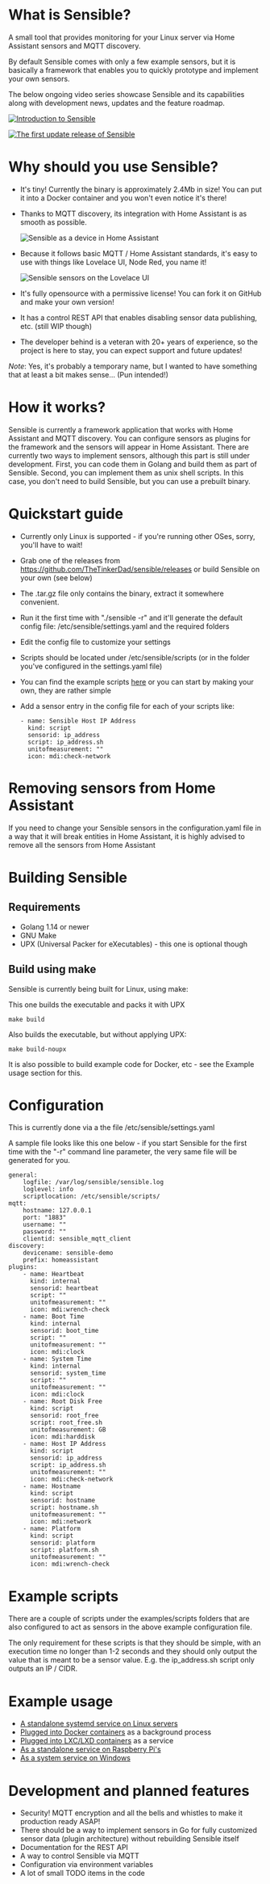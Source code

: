 # What is Sensible?
A small tool that provides monitoring for your Linux server via Home Assistant sensors and MQTT discovery.

By default Sensible comes with only a few example sensors, but it is basically a framework that enables you to quickly prototype and implement your own sensors.

The below ongoing video series showcase Sensible and its capabilities along with development news, updates and the feature roadmap.

[![Introduction to Sensible](https://img.youtube.com/vi/21pho997KuA/0.jpg)](https://www.youtube.com/watch?v=21pho997KuA)

[![The first update release of Sensible](https://img.youtube.com/vi/fdOiT78yFxc/0.jpg)](https://www.youtube.com/watch?v=fdOiT78yFxc)

# Why should you use Sensible?

 * It's tiny! Currently the binary is approximately 2.4Mb in size! You can put it into a Docker container and you won't even notice it's there!

 * Thanks to MQTT discovery, its integration with Home Assistant is as smooth as possible.

   ![Sensible as a device in Home Assistant](media/ha-device.png?raw=true "Sensible's MQTT based integration in Home Assistant")

 * Because it follows basic MQTT / Home Assistant standards, it's easy to use with things like Lovelace UI, Node Red, you name it!

   ![Sensible sensors on the Lovelace UI](media/ha-lovelace-big.png?raw=true "Sensible's example sensors on the Lovelace UI")

 * It's fully opensource with a permissive license! You can fork it on GitHub and make your own version!

 * It has a control REST API that enables disabling sensor data publishing, etc. (still WIP though)

 * The developer behind is a veteran with 20+ years of experience, so the project is here to stay, you can expect support and future updates!
 
*Note*: Yes, it's probably a temporary name, but I wanted to have something that at least a bit makes sense... (Pun intended!)

# How it works?

Sensible is currently a framework application that works with Home Assistant and MQTT discovery.
You can configure sensors as plugins for the framework and the sensors will appear in Home Assistant.
There are currently two ways to implement sensors, although this part is still under development.
First, you can code them in Golang and build them as part of Sensible.
Second, you can implement them as unix shell scripts. In this case, you don't need to build Sensible, but you can use a prebuilt binary.

# Quickstart guide

 - Currently only Linux is supported - if you're running other OSes, sorry, you'll have to wait!

 - Grab one of the releases from https://github.com/TheTinkerDad/sensible/releases or build Sensible on your own (see below)

 - The .tar.gz file only contains the binary, extract it somewhere convenient.
 
 - Run it the first time with "./sensible -r" and it'll generate the default config file: /etc/sensible/settings.yaml and the required folders

 - Edit the config file to customize your settings

 - Scripts should be located under /etc/sensible/scripts (or in the folder you've configured in the settings.yaml file)

 - You can find the example scripts [here](examples/scripts) or you can start by making your own, they are rather simple

 - Add a sensor entry in the config file for each of your scripts like:
   ```
   - name: Sensible Host IP Address
     kind: script
     sensorid: ip_address
     script: ip_address.sh
     unitofmeasurement: ""
     icon: mdi:check-network
   ```

# Removing sensors from Home Assistant

If you need to change your Sensible sensors in the configuration.yaml file in a way that it will break entities in Home Assistant, it is highly advised to remove all the sensors from Home Assistant

# Building Sensible

## Requirements

 - Golang 1.14 or newer
 - GNU Make
 - UPX (Universal Packer for eXecutables) - this one is optional though

## Build using make

Sensible is currently being built for Linux, using make:

This one builds the executable and packs it with UPX
```
make build    
```

Also builds the executable, but without applying UPX:
```
make build-noupx
```

It is also possible to build example code for Docker, etc - see the Example usage section for this.

# Configuration

This is currently done via a the file /etc/sensible/settings.yaml

A sample file looks like this one below - if you start Sensible for the first time with the "-r" command line parameter, the very same file will be generated for you.

```
general:
    logfile: /var/log/sensible/sensible.log
    loglevel: info
    scriptlocation: /etc/sensible/scripts/
mqtt:
    hostname: 127.0.0.1
    port: "1883"
    username: ""
    password: ""
    clientid: sensible_mqtt_client
discovery:
    devicename: sensible-demo
    prefix: homeassistant
plugins:
    - name: Heartbeat
      kind: internal
      sensorid: heartbeat
      script: ""
      unitofmeasurement: ""
      icon: mdi:wrench-check
    - name: Boot Time
      kind: internal
      sensorid: boot_time
      script: ""
      unitofmeasurement: ""
      icon: mdi:clock
    - name: System Time
      kind: internal
      sensorid: system_time
      script: ""
      unitofmeasurement: ""
      icon: mdi:clock
    - name: Root Disk Free
      kind: script
      sensorid: root_free
      script: root_free.sh
      unitofmeasurement: GB
      icon: mdi:harddisk
    - name: Host IP Address
      kind: script
      sensorid: ip_address
      script: ip_address.sh
      unitofmeasurement: ""
      icon: mdi:check-network
    - name: Hostname
      kind: script
      sensorid: hostname
      script: hostname.sh
      unitofmeasurement: ""
      icon: mdi:network
    - name: Platform
      kind: script
      sensorid: platform
      script: platform.sh
      unitofmeasurement: ""
      icon: mdi:wrench-check
```

# Example scripts

There are a couple of scripts under the examples/scripts folders that are also configured to act as sensors in the above example configuration file.

The only requirement for these scripts is that they should be simple, with an execution time no longer than 1-2 seconds and they should only output the value that is meant to be a sensor value. E.g. the ip_address.sh script only outputs an IP / CIDR.

# Example usage

 * [A standalone systemd service on Linux servers](examples/systemd/README.md)
 * [Plugged into Docker containers](examples/docker/README.md) as a background process
 * [Plugged into LXC/LXD containers](examples/lxc/README.md) as a service
 * [As a standalone service on Raspberry Pi's](examples/raspberry-pi/README.md)
 * [As a system service on Windows](examples/windows/README.md)
 
# Development and planned features

 * Security! MQTT encryption and all the bells and whistles to make it production ready ASAP!
 * There should be a way to implement sensors in Go for fully customized sensor data (plugin architecture) without rebuilding Sensible itself
 * Documentation for the REST API
 * A way to control Sensible via MQTT
 * Configuration via environment variables
 * A lot of small TODO items in the code
 
